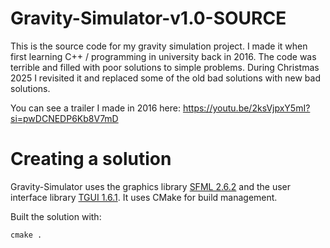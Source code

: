 ﻿# Gravity-Simulator-v1.0-SOURCE

This is the source code for my gravity simulation project. I made it when first learning C++ / programming in university back in 2016.
The code was terrible and filled with poor solutions to simple problems. During Christmas 2025 I revisited it and replaced some of the old bad solutions with new bad solutions.

You can see a trailer I made in 2016 here:
https://youtu.be/2ksVjpxY5mI?si=pwDCNEDP6Kb8V7mD

# Creating a solution

Gravity-Simulator uses the graphics library [SFML 2.6.2](http://www.sfml-dev.org/)
and the user interface library [TGUI 1.6.1](https://www.tgui.eu/). It uses CMake for build management.

Built the solution with:

    cmake .